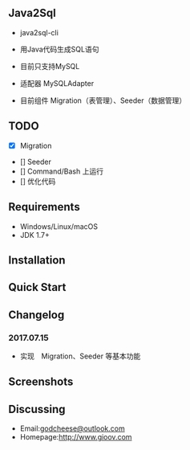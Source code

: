 ## Java2Sql
- java2sql-cli
- 用Java代码生成SQL语句
- 目前只支持MySQL

- 适配器 MySQLAdapter
- 目前组件 Migration（表管理）、Seeder（数据管理）

## TODO
- [x] Migration
- [] Seeder
- [] Command/Bash 上运行
- [] 优化代码

## Requirements
- Windows/Linux/macOS
- JDK 1.7+
## Installation

## Quick Start


## Changelog
### 2017.07.15
- 实现　Migration、Seeder 等基本功能
## Screenshots
## Discussing
- Email:godcheese@outlook.com
- Homepage:http://www.gioov.com
